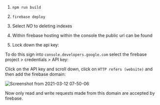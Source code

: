 1. `npm run build`

2. `firebase deploy`

3. Select *NO* to deleting indexes

4. Within firebase hosting within the console the public url can be found

5. Lock down the api key:

To do this sign into `console.developers.google.com` select the firebase project > credentials > API key:

Click on the API key and scroll down, click on `HTTP refers (website)` and then add the firebase domain:

![Screenshot from 2021-03-12 07-50-06](https://user-images.githubusercontent.com/73107656/110909094-956eac00-8307-11eb-812a-e29100a4c325.png)

Now only read and write requests made from this domain are accepted by firebase.